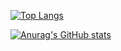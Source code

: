 [![Top Langs](https://github-readme-stats.vercel.app/api/top-langs/?username=geonuu09)](https://github.com/anuraghazra/github-readme-stats)

[![Anurag's GitHub stats](https://github-readme-stats.vercel.app/api?username=geonuu09)](https://github.com/anuraghazra/github-readme-stats)
